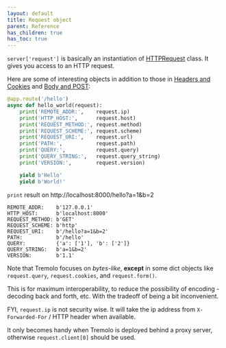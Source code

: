 ```yaml
---
layout: default
title: Request object
parent: Reference
has_children: true
has_toc: true
---
```


`server['request']` is basically an instantiation of [HTTPRequest](https://github.com/nggit/tremolo/blob/main/tremolo/lib/http_request.py) class. It gives you access to an HTTP request.

Here are some of interesting objects in addition to those in [Headers and Cookies](/headers.html) and [Body and POST](/body.html):

```python
@app.route('/hello')
async def hello_world(request):
    print('REMOTE_ADDR:',    request.ip)
    print('HTTP_HOST:',      request.host)
    print('REQUEST_METHOD:', request.method)
    print('REQUEST_SCHEME:', request.scheme)
    print('REQUEST_URI:',    request.url)
    print('PATH:',           request.path)
    print('QUERY:',          request.query)
    print('QUERY_STRING:',   request.query_string)
    print('VERSION:',        request.version)

    yield b'Hello'
    yield b'World!'
```

`print` result on http://localhost:8000/hello?a=1&b=2

```
REMOTE_ADDR:    b'127.0.0.1'
HTTP_HOST:      b'localhost:8000'
REQUEST_METHOD: b'GET'
REQUEST_SCHEME: b'http'
REQUEST_URI:    b'/hello?a=1&b=2'
PATH:           b'/hello'
QUERY:          {'a': ['1'], 'b': ['2']}
QUERY_STRING:   b'a=1&b=2'
VERSION:        b'1.1'
```

Note that Tremolo focuses on *bytes-like*, **except** in some dict objects like `request.query`, `request.cookies`, and `request.form()`.

This is for maximum interoperability, to reduce the possibility of encoding - decoding back and forth, etc. With the tradeoff of being a bit inconvenient.

FYI, `request.ip` is not security wise. It will take the ip address from `X-Forwarded-For` / HTTP header when available.

It only becomes handy when Tremolo is deployed behind a proxy server, otherwise `request.client[0]` should be used.
